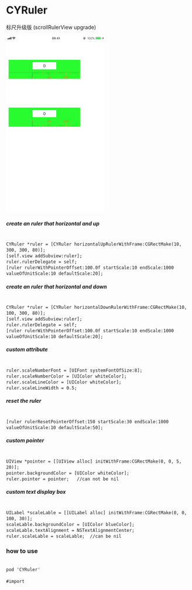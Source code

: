 # CYRuler
标尺升级版 (scrollRulerView upgrade)

![image](https://github.com/clarkIsMe/image/blob/master/rulergif.gif)

##### create an ruler that horizontal and up
<pre><code>
CYRuler *ruler = [CYRuler horizontalUpRulerWithFrame:CGRectMake(10, 300, 300, 80)];
[self.view addSubview:ruler];
ruler.rulerDelegate = self;
[ruler rulerWithPointerOffset:100.0f startScale:10 endScale:1000 valueOfUnitScale:10 defaultScale:20];
</code></pre>

##### create an ruler that horizontal and down
<pre><code>
CYRuler *ruler = [CYRuler horizontalDownRulerWithFrame:CGRectMake(10, 100, 300, 80)];
[self.view addSubview:ruler];
ruler.rulerDelegate = self;
[ruler rulerWithPointerOffset:100.0f startScale:10 endScale:1000 valueOfUnitScale:10 defaultScale:20];
</code></pre>

##### custom attribute
<pre><code>
ruler.scaleNumberFont = [UIFont systemFontOfSize:8];
ruler.scaleNumberColor = [UIColor whiteColor];
ruler.scaleLineColor = [UIColor whiteColor];
ruler.scaleLineWidth = 0.5;
</code></pre>

##### reset the ruler
<pre><code>
[ruler rulerResetPointerOffset:150 startScale:30 endScale:1000 valueOfUnitScale:10 defaultScale:50];
</code></pre>

##### custom pointer
<pre><code>
UIView *pointer = [[UIView alloc] initWithFrame:CGRectMake(0, 0, 5, 20)];
pointer.backgroundColor = [UIColor whiteColor];
ruler.pointer = pointer;   //can not be nil
</code></pre>

##### custom text display box
<pre><code>
UILabel *scaleLable = [[UILabel alloc] initWithFrame:CGRectMake(0, 0, 100, 30)];
scaleLable.backgroundColor = [UIColor blueColor];
scaleLable.textAlignment = NSTextAlignmentCenter;
ruler.scaleLable = scaleLable;  //can be nil
</code></pre>

### how to use
<pre><code>
pod 'CYRuler'

#import <CYRuler.h> 
</code></pre>
